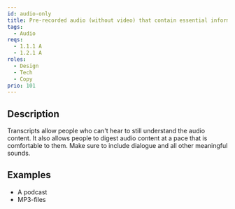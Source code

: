 ```yaml
---
id: audio-only
title: Pre-recorded audio (without video) that contain essential information needs to have a transcript
tags:
  - Audio
reqs:
  - 1.1.1 A
  - 1.2.1 A
roles:
  - Design
  - Tech
  - Copy
prio: 101
---
```


## Description

Transcripts allow people who can't hear to still understand the audio content. It also allows people to digest audio content at a pace that is comfortable to them. Make sure to include dialogue and all other meaningful sounds.

## Examples

- A podcast
- MP3-files
